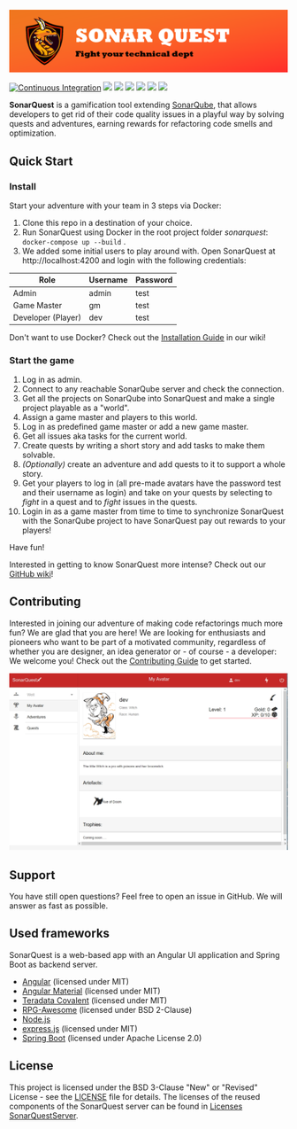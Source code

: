 ![SonarQuest-Banner](docs/images/sonarquest-banner.png)


[![Continuous Integration](https://github.com/viadee/sonarQuest/actions/workflows/sonarquest-ci.yml/badge.svg?branch=master)](https://github.com/viadee/sonarQuest/actions/workflows/sonarquest-ci.yml)
[![](https://img.shields.io/github/release-pre/viadee/sonarquest.svg)](https://github.com/viadee/sonarQuest/releases) 
[![](https://img.shields.io/github/license/viadee/sonarquest.svg)](https://github.com/viadee/sonarQuest/blob/master/LICENSE)
[![](https://img.shields.io/github/stars/viadee/sonarQuest.svg)](https://github.com/viadee/sonarQuest/stargazers) 
[![](https://img.shields.io/github/forks/viadee/sonarQuest.svg)](https://github.com/viadee/sonarQuest/network/members)
[![](https://img.shields.io/github/contributors/viadee/SonarQuest.svg)](https://github.com/viadee/sonarQuest/graphs/contributors) 
[![](https://img.shields.io/github/last-commit/viadee/SonarQuest.svg)](https://github.com/viadee/sonarQuest/commits/master) 

**SonarQuest** is a gamification tool extending [SonarQube](https://www.sonarqube.org/),
that allows developers to get rid of their code quality issues in a playful way
by solving quests and adventures, earning rewards for refactoring code smells 
and optimization.

## Quick Start

### Install
Start your adventure with your team in 3 steps via Docker:
1. Clone this repo in a destination of your choice.
2. Run SonarQuest using Docker in the root project folder *sonarquest*: `docker-compose up --build` .
3. We added some initial users to play around with.
   Open SonarQuest at http://localhost:4200 and login with the following credentials:

| Role               | Username | Password |
|--------------------|----------|----------|
| Admin              | admin    | test     |
| Game Master        | gm       | test     |
| Developer (Player) | dev      | test     |

Don't want to use Docker? Check out the [Installation Guide](https://github.com/viadee/sonarQuest/wiki/Installation)
in our wiki!

### Start the game

1. Log in as admin.
2. Connect to any reachable SonarQube server and check the connection.
3. Get all the projects on SonarQube into SonarQuest and make a single project playable as a "world".
4. Assign a game master and players to this world.
5. Log in as predefined game master or add a new game master.
6. Get all issues aka tasks for the current world.
7. Create quests by writing a short story and add tasks to make them solvable.
8. *(Optionally)* create an adventure and add quests to it to support a whole story.
9. Get your players to log in (all pre-made avatars have the password test and their username as login)
   and take on your quests by selecting to _fight_ in a quest and to _fight_ issues in the quests.
10. Login in as a game master from time to time to synchronize SonarQuest with the SonarQube project to have
    SonarQuest pay out rewards to your players!

Have fun!

Interested in getting to know SonarQuest more intense?
Check out our [GitHub wiki](https://github.com/viadee/sonarQuest/wiki)!

## Contributing
Interested in joining our adventure of making code refactorings much more fun? We are glad that you are here!
We are looking for enthusiasts and pioneers who want to be part of a motivated community,
regardless of whether you are designer, an idea generator or - of course - a developer: We welcome you!
Check out the [Contributing Guide](CONTRIBUTING.md) to get started.

![Example](docs/images/screenshot.jpg)

## Support
You have still open questions? Feel free to open an issue in GitHub. We will answer as fast as possible.


## Used frameworks
SonarQuest is a web-based app with an Angular UI application and Spring Boot as backend server.

* [Angular](https://angular.io) (licensed under MIT)
* [Angular Material](https://material.angular.io) (licensed under MIT)
* [Teradata Covalent](https://teradata.github.io/covalent/#/) (licensed under MIT)
* [RPG-Awesome](https://nagoshiashumari.github.io/Rpg-Awesome/) (licensed under BSD 2-Clause)
* [Node.js](https://nodejs.org/en/)
* [express.js](https://expressjs.com/) (licensed under MIT)
* [Spring Boot](https://spring.io/) (licensed under Apache License 2.0)


## License

This project is licensed under the BSD 3-Clause "New" or "Revised" License - see the [LICENSE](LICENSE) file for details.
The licenses of the reused components of the SonarQuest server can be found in [Licenses SonarQuestServer](sonarQuest-backend/src/main/resources/licenses/licenses.json).

